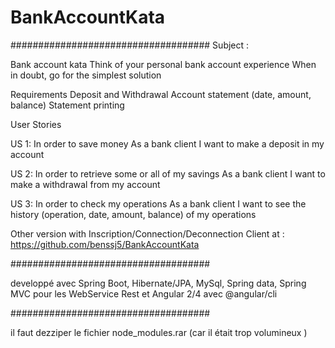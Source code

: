# BankAccountKata

####################################
Subject :

Bank account kata
Think of your personal bank account experience When in doubt, go for the simplest solution
 
Requirements
Deposit and Withdrawal
Account statement (date, amount, balance)
Statement printing
 
User Stories
 
US 1: 
In order to save money
As a bank client
I want to make a deposit in my account
 
 US 2: 
In order to retrieve some or all of my savings
As a bank client
I want to make a withdrawal from my account

 US 3: 
In order to check my operations
As a bank client
I want to see the history (operation, date, amount, balance)  of my operations

Other version with Inscription/Connection/Deconnection Client at :  https://github.com/benssj5/BankAccountKata

####################################

developpé avec Spring Boot, Hibernate/JPA, MySql, Spring data, Spring MVC pour les WebService Rest
			et Angular 2/4  avec @angular/cli

####################################

il faut dezziper le fichier node_modules.rar (car il était trop volumineux )


